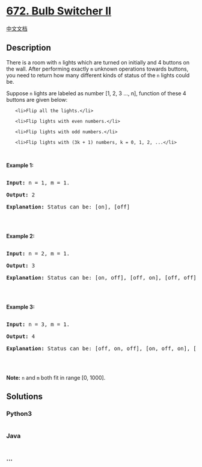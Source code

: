 # [672. Bulb Switcher II](https://leetcode.com/problems/bulb-switcher-ii)

[中文文档](/solution/0600-0699/0672.Bulb%20Switcher%20II/README.md)

## Description
<p>There is a room with <code>n</code> lights which are turned on initially and 4 buttons on the wall. After performing exactly <code>m</code> unknown operations towards buttons, you need to return how many different kinds of status of the <code>n</code> lights could be.</p>



<p>Suppose <code>n</code> lights are labeled as number [1, 2, 3 ..., n], function of these 4 buttons are given below:</p>



<ol>

	<li>Flip all the lights.</li>

	<li>Flip lights with even numbers.</li>

	<li>Flip lights with odd numbers.</li>

	<li>Flip lights with (3k + 1) numbers, k = 0, 1, 2, ...</li>

</ol>



<p>&nbsp;</p>



<p><b>Example 1:</b></p>



<pre>

<b>Input:</b> n = 1, m = 1.

<b>Output:</b> 2

<b>Explanation:</b> Status can be: [on], [off]

</pre>



<p>&nbsp;</p>



<p><b>Example 2:</b></p>



<pre>

<b>Input:</b> n = 2, m = 1.

<b>Output:</b> 3

<b>Explanation:</b> Status can be: [on, off], [off, on], [off, off]

</pre>



<p>&nbsp;</p>



<p><b>Example 3:</b></p>



<pre>

<b>Input:</b> n = 3, m = 1.

<b>Output:</b> 4

<b>Explanation:</b> Status can be: [off, on, off], [on, off, on], [off, off, off], [off, on, on].

</pre>



<p>&nbsp;</p>



<p><b>Note:</b> <code>n</code> and <code>m</code> both fit in range [0, 1000].</p>




## Solutions


<!-- tabs:start -->

### **Python3**

```python

```

### **Java**

```java

```

### **...**
```

```

<!-- tabs:end -->